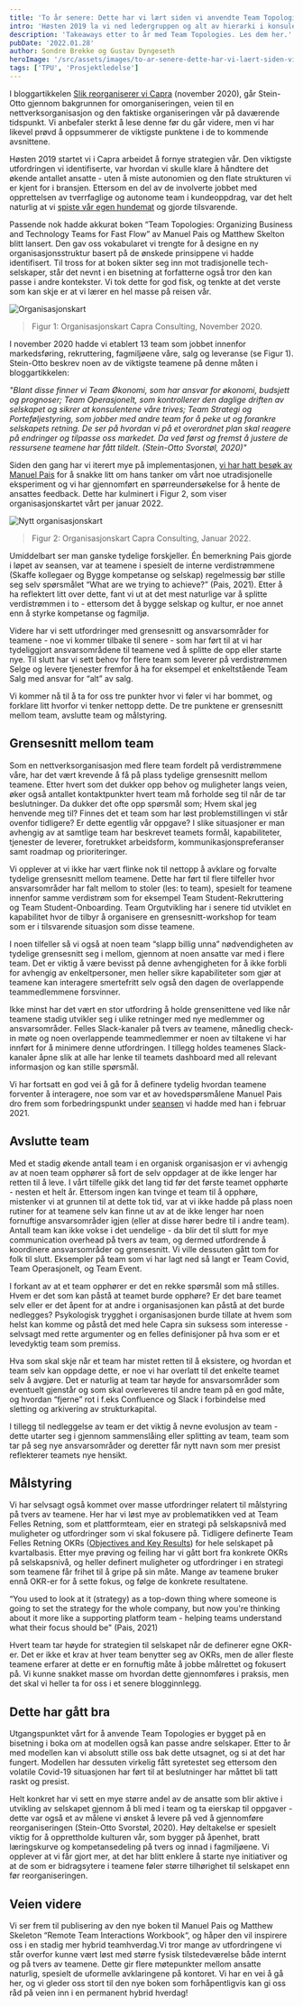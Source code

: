 ```yaml
---
title: 'To år senere: Dette har vi lært siden vi anvendte Team Topologies'
intro: 'Høsten 2019 la vi ned ledergruppen og alt av hierarki i konsulentselskapet vårt, og innførte en ny nettverksbasert organisasjonsstruktur inspirert av boken Team Topologies. To år senere har vi lært mye av denne organisasjonsendringen gjennom egne erfaringer, en prat med Manuel Pais og anvendelse hos kunder. Hva gikk bra? Hvor bommet vi? Hva planlegger vi å gjøre fremover?'
description: 'Takeaways etter to år med Team Topologies. Les dem her.'
pubDate: '2022.01.28'
author: Sondre Brekke og Gustav Dyngeseth
heroImage: '/src/assets/images/to-ar-senere-dette-har-vi-laert-siden-vi-anvendte-team-topologies/hero.webp'
tags: ['TPU', 'Prosjektledelse']
---
```


I bloggartikkelen [Slik reorganiserer vi Capra](/slik-reorganiserer-vi-capra) (november 2020), går Stein-Otto gjennom bakgrunnen for omorganiseringen, veien til en nettverksorganisasjon og den faktiske organiseringen vår på daværende tidspunkt. Vi anbefaler sterkt å lese denne før du går videre, men vi har likevel prøvd å oppsummerer de viktigste punktene i de to kommende avsnittene.

Høsten 2019 startet vi i Capra arbeidet å fornye strategien vår. Den viktigste utfordringen vi identifiserte, var hvordan vi skulle klare å håndtere det økende antallet ansatte - uten å miste autonomien og den flate strukturen vi er kjent for i bransjen. Ettersom en del av de involverte jobbet med opprettelsen av tverrfaglige og autonome team i kundeoppdrag, var det helt naturlig at vi [spiste vår egen hundemat](https://en.wikipedia.org/wiki/Eating_your_own_dog_food) og gjorde tilsvarende.

Passende nok hadde akkurat boken “Team Topologies: Organizing Business and Technology Teams for Fast Flow” av Manuel Pais og Matthew Skelton blitt lansert. Den gav oss vokabularet vi trengte for å designe en ny organisasjonsstruktur basert på de ønskede prinsippene vi hadde identifisert. Til tross for at boken sikter seg inn mot tradisjonelle tech-selskaper, står det nevnt i en bisetning at forfatterne også tror den kan passe i andre kontekster. Vi tok dette for god fisk, og tenkte at det verste som kan skje er at vi lærer en hel masse på reisen vår.

![Organisasjonskart](../../assets/images/to-ar-senere-dette-har-vi-laert-siden-vi-anvendte-team-topologies/orgkart.webp)

> Figur 1: Organisasjonskart Capra Consulting, November 2020.

I november 2020 hadde vi etablert 13 team som jobbet innenfor markedsføring, rekruttering, fagmiljøene våre, salg og leveranse (se Figur 1). Stein-Otto beskrev noen av de viktigste teamene på denne måten i bloggartikkelen:

*"Blant disse finner vi Team Økonomi, som har ansvar for økonomi, budsjett og prognoser; Team Operasjonelt, som kontrollerer den daglige driften av selskapet og sikrer at konsulentene våre trives; Team Strategi og Porteføljestyring, som jobber med andre team for å peke ut og forankre selskapets retning. De ser på hvordan vi på et overordnet plan skal reagere på endringer og tilpasse oss markedet. Da ved først og fremst å justere de ressursene teamene har fått tildelt. (Stein-Otto Svorstøl, 2020)"*

Siden den gang har vi iterert mye på implementasjonen, [vi har hatt besøk av Manuel Pais](https://www.youtube.com/watch?v=lksI_2QL5Ww&t=1s) for å snakke litt om hans tanker om vårt noe utradisjonelle eksperiment og vi har gjennomført en spørreundersøkelse for å hente de ansattes feedback. Dette har kulminert i Figur 2, som viser organisasjonskartet vårt per januar 2022.

![Nytt organisasjonskart](../../assets/images/to-ar-senere-dette-har-vi-laert-siden-vi-anvendte-team-topologies/orgkart2.webp)

> Figur 2: Organisasjonskart Capra Consulting, Januar 2022.

Umiddelbart ser man ganske tydelige forskjeller. Én bemerkning Pais gjorde i løpet av seansen, var at teamene i spesielt de interne verdistrømmene (Skaffe kollegaer og Bygge kompetanse og selskap) regelmessig bør stille seg selv spørsmålet “What are we trying to achieve?” (Pais, 2021). Etter å ha reflektert litt over dette, fant vi ut at det mest naturlige var å splitte verdistrømmen i to - ettersom det å bygge selskap og kultur, er noe annet enn å styrke kompetanse og fagmiljø.

Videre har vi sett utfordringer med grensesnitt og ansvarsområder for teamene - noe vi kommer tilbake til senere - som har ført til at vi har tydeliggjort ansvarsområdene til teamene ved å splitte de opp eller starte nye. Til slutt har vi sett behov for flere team som leverer på verdistrømmen Selge og levere tjenester fremfor å ha for eksempel et enkeltstående Team Salg med ansvar for “alt” av salg.

Vi kommer nå til å ta for oss tre punkter hvor vi føler vi har bommet, og forklare litt hvorfor vi tenker nettopp dette. De tre punktene er grensesnitt mellom team, avslutte team og målstyring.

## Grensesnitt mellom team

Som en nettverksorganisasjon med flere team fordelt på verdistrømmene våre, har det vært krevende å få på plass tydelige grensesnitt mellom teamene. Etter hvert som det dukker opp behov og muligheter langs veien, øker også antallet kontaktpunkter hvert team må forholde seg til når de tar beslutninger. Da dukker det ofte opp spørsmål som; Hvem skal jeg henvende meg til? Finnes det et team som har løst problemstillingen vi står ovenfor tidligere? Er dette egentlig vår oppgave? I slike situasjoner er man avhengig av at samtlige team har beskrevet teamets formål, kapabiliteter, tjenester de leverer, foretrukket arbeidsform, kommunikasjonspreferanser samt roadmap og prioriteringer.

Vi opplever at vi ikke har vært flinke nok til nettopp å avklare og forvalte tydelige grensesnitt mellom teamene. Dette har ført til flere tilfeller hvor ansvarsområder har falt mellom to stoler (les: to team), spesielt for teamene innenfor samme verdistrøm som for eksempel Team Student-Rekruttering og Team Student-Onboarding. Team Orgutvikling har i senere tid utviklet en kapabilitet hvor de tilbyr å organisere en grensesnitt-workshop for team som er i tilsvarende situasjon som disse teamene.

I noen tilfeller så vi også at noen team “slapp billig unna” nødvendigheten av tydelige grensesnitt seg i mellom, gjennom at noen ansatte var med i flere team. Det er viktig å være bevisst på denne avhengigheten for å ikke forbli for avhengig av enkeltpersoner, men heller sikre kapabiliteter som gjør at teamene kan interagere smertefritt selv også den dagen de overlappende teammedlemmene forsvinner.

Ikke minst har det vært en stor utfordring å holde grensenittene ved like når teamene stadig utvikler seg i ulike retninger med nye medlemmer og ansvarsområder. Felles Slack-kanaler på tvers av teamene, månedlig check-in møte og noen overlappende teammedlemmer er noen av tiltakene vi har innført for å minimere denne utfordringen. I tillegg holdes teamenes Slack-kanaler åpne slik at alle har lenke til teamets dashboard med all relevant informasjon og kan stille spørsmål.

Vi har fortsatt en god vei å gå for å definere tydelig hvordan teamene forventer å interagere, noe som var et av hovedspørsmålene Manuel Pais dro frem som forbedringspunkt under [seansen](https://youtu.be/lksI_2QL5Ww?t=4921) vi hadde med han i februar 2021.

## Avslutte team

Med et stadig økende antall team i en organisk organisasjon er vi avhengig av at noen team opphører så fort de selv oppdager at de ikke lenger har retten til å leve. I vårt tilfelle gikk det lang tid før det første teamet opphørte - nesten et helt år. Ettersom ingen kan tvinge et team til å opphøre, mistenker vi at grunnen til at dette tok tid, var at vi ikke hadde på plass noen rutiner for at teamene selv kan finne ut av at de ikke lenger har noen fornuftige ansvarsområder igjen (eller at disse hører bedre til i andre team). Antall team kan ikke vokse i det uendelige - da blir det til slutt for mye communication overhead på tvers av team, og dermed utfordrende å koordinere ansvarsområder og grensesnitt. Vi ville dessuten gått tom for folk til slutt. Eksempler på team som vi har lagt ned så langt er Team Covid, Team Operasjonelt, og Team Event.

I forkant av at et team opphører er det en rekke spørsmål som må stilles. Hvem er det som kan påstå at teamet burde opphøre? Er det bare teamet selv eller er det åpent for at andre i organisasjonen kan påstå at det burde nedlegges? Psykologisk trygghet i organisasjonen burde tillate at hvem som helst kan komme og påstå det med hele Capra sin suksess som interesse - selvsagt med rette argumenter og en felles definisjoner på hva som er et levedyktig team som premiss.

Hva som skal skje når et team har mistet retten til å eksistere, og hvordan et team selv kan oppdage dette, er noe vi har overlatt til det enkelte teamet selv å avgjøre. Det er naturlig at team tar høyde for ansvarsområder som eventuelt gjenstår og som skal overleveres til andre team på en god måte, og hvordan “fjerne” rot i f.eks Confluence og Slack i forbindelse med sletting og arkivering av strukturkapital.

I tillegg til nedleggelse av team er det viktig å nevne evolusjon av team - dette utarter seg i gjennom sammenslåing eller splitting av team, team som tar på seg nye ansvarsområder og deretter får nytt navn som mer presist reflekterer teamets nye hensikt.

## Målstyring

Vi har selvsagt også kommet over masse utfordringer relatert til målstyring på tvers av teamene. Her har vi løst mye av problematikken ved at Team Felles Retning, som et plattformteam, eier en strategi på selskapsnivå med muligheter og utfordringer som vi skal fokusere på. Tidligere definerte Team Felles Retning OKRs ([Objectives and Key Results](https://asana.com/resources/okr-meaning)) for hele selskapet på kvartalbasis. Etter mye prøving og feiling har vi gått bort fra konkrete OKRs på selskapsnivå, og heller definert muligheter og utfordringer i en strategi som teamene får frihet til å gripe på sin måte. Mange av teamene bruker ennå OKR-er for å sette fokus, og følge de konkrete resultatene.

“You used to look at it (strategy) as a top-down thing where someone is going to set the strategy for the whole company, but now you're thinking about it more like a supporting platform team - helping teams understand what their focus should be" (Pais, 2021)

Hvert team tar høyde for strategien til selskapet når de definerer egne OKR-er. Det er ikke et krav at hver team benytter seg av OKRs, men de aller fleste teamene erfarer at dette er en fornuftig måte å jobbe målrettet og fokusert på. Vi kunne snakket masse om hvordan dette gjennomføres i praksis, men det skal vi heller ta for oss i et senere blogginnlegg.

## Dette har gått bra

Utgangspunktet vårt for å anvende Team Topologies er bygget på en bisetning i boka om at modellen også kan passe andre selskaper. Etter to år med modellen kan vi absolutt stille oss bak dette utsagnet, og si at det har fungert. Modellen har dessuten virkelig fått syretestet seg ettersom den volatile Covid-19 situasjonen har ført til at beslutninger har måttet bli tatt raskt og presist.

Helt konkret har vi sett en mye større andel av de ansatte som blir aktive i utvikling av selskapet gjennom å bli med i team og ta eierskap til oppgaver - dette var også et av målene vi ønsket å levere på ved å gjennomføre reorganiseringen (Stein-Otto Svorstøl, 2020). Høy deltakelse er spesielt viktig for å opprettholde kulturen vår, som bygger på åpenhet, bratt læringskurve og kompetansedeling på tvers og innad i fagmiljøene. Vi opplever at vi får gjort mer, at det har blitt enklere å starte nye initiativer og at de som er bidragsytere i teamene føler større tilhørighet til selskapet enn før reorganiseringen.

## Veien videre

Vi ser frem til publisering av den nye boken til Manuel Pais og Matthew Skeleton “Remote Team Interactions Workbook“, og håper den vil inspirere oss i en stadig mer hybrid teamhverdag.Vi tror mange av utfordringene vi står overfor kunne vært løst med større fysisk tilstedeværelse både internt og på tvers av teamene. Dette gir flere møtepunkter mellom ansatte naturlig, spesielt de uformelle avklaringene på kontoret. Vi har en vei å gå her, og vi gleder oss stort til den nye boken som forhåpentligvis kan gi oss råd på veien inn i en permanent hybrid hverdag!